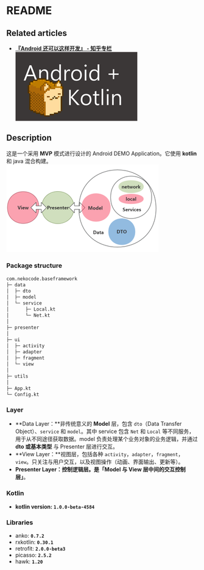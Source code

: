 # README

## Related articles
- [**『Android 还可以这样开发』 - 知乎专栏**](http://zhuanlan.zhihu.com/kotandroid)  
![](art/logo.png)

## Description
这是一个采用 **MVP** 模式进行设计的 Android DEMO Application。它使用 **kotlin** 和 java 混合构建。
![](art/layer.png)

### Package structure
```
com.nekocode.baseframework
├─ data
│  ├─ dto
│  ├─ model
│  └─ service
│      ├─ Local.kt
│      └─ Net.kt
│ 
├─ presenter
│ 
├─ ui
│  ├─ activity
│  ├─ adapter
│  ├─ fragment
│  └─ view
│ 
├─ utils
│ 
├─ App.kt
└─ Config.kt
```

### Layer
- **Data Layer：**非传统意义的 **Model** 层，包含 `dto`（Data Transfer Object）、`service` 和 `model`。其中 service 包含 `Net` 和 `Local` 等不同服务，用于从不同途径获取数据。model 负责处理某个业务对象的业务逻辑，并通过 **dto 或基本类型** 与 Presenter 层进行交互。
- **View Layer：**视图层，包括各种 `activity`，`adapter`，`fragment`，`view`。只关注与用户交互，以及视图操作（动画、界面输出、更新等）。
- **Presenter Layer：**控制逻辑层。是**「Model 与 View 层中间的交互控制层」**。



### Kotlin
- **kotlin version: `1.0.0-beta-4584`**


### Libraries
- anko: **`0.7.2`**
- rxkotlin: **`0.30.1`**
- retrofit: **`2.0.0-beta3`**
- picasso: **`2.5.2`**
- hawk: **`1.20`**

